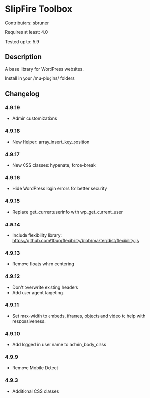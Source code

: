 # SlipFire Toolbox

Contributors: sbruner

Requires at least: 4.0

Tested up to: 5.9

## Description

A base library for WordPress websites.

Install in your /mu-plugins/ folders

## Changelog

### 4.9.19

- Admin customizations

### 4.9.18

- New Helper: array_insert_key_position

### 4.9.17

- New CSS classes: hypenate, force-break

### 4.9.16

- Hide WordPress login errors for better security

### 4.9.15

- Replace get_currentuserinfo with wp_get_current_user

### 4.9.14

- Include flexibility library: https://github.com/10up/flexibility/blob/master/dist/flexibility.js

### 4.9.13

- Remove floats when centering

### 4.9.12

- Don't overwrite existing headers
- Add user agent targeting

### 4.9.11

- Set max-width to embeds, iframes, objects and video to help with responsiveness.

### 4.9.10

- Add logged in user name to admin_body_class

### 4.9.9

- Remove Mobile Detect

### 4.9.3

- Additional CSS classes
